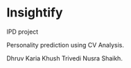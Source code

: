 # Insightify
IPD project

Personality prediction using CV Analysis.

Dhruv Karia
Khush Trivedi
Nusra Shaikh.

